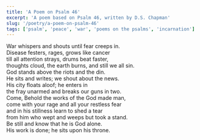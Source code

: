 ```yaml
---
title: 'A Poem on Psalm 46'
excerpt: 'A poem based on Psalm 46, written by D.S. Chapman'
slug: '/poetry/a-poem-on-psalm-46'
tags: ['psalm', 'peace', 'war', 'poems on the psalms', 'incarnation']
---
```


War whispers and shouts until fear creeps in.  
Disease festers, rages, grows like cancer  
till all attention strays, drums beat faster,  
thoughts cloud, the earth burns, and still we all sin.  
God stands above the riots and the din.  
He sits and writes; we shout about the news.  
His city floats aloof; he enters in  
the fray unarmed and breaks our guns in two.  
Come, Behold the works of the God made man,  
come with your rage and all your restless fear  
and in his stillness learn to shed a tear  
from him who wept and weeps but took a stand.  
Be still and know that he is God alone.  
His work is done; he sits upon his throne.
